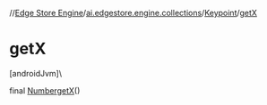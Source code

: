 //[Edge Store Engine](../../../index.md)/[ai.edgestore.engine.collections](../index.md)/[Keypoint](index.md)/[getX](get-x.md)

# getX

[androidJvm]\

final [Number](https://developer.android.com/reference/kotlin/java/lang/Number.html)[getX](get-x.md)()
